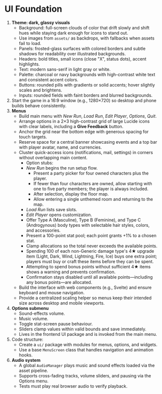 # UI Foundation

1. **Theme: dark, glassy visuals**
   - Background: full-screen clouds of color that drift slowly and shift hues while staying dark enough for icons to stand out.
   - Use images from `assets/` as backdrops, with fallbacks when assets fail to load.
   - Panels: frosted-glass surfaces with colored borders and subtle shadows for readability over illustrated backgrounds.
   - Headers: bold titles, small icons (close "X", status dots), accent highlights.
   - Text: modern sans-serif in light gray or white.
   - Palette: charcoal or navy backgrounds with high-contrast white text and consistent accent colors.
   - Buttons: rounded pills with gradients or solid accents; hover slightly scales and brightens.
   - Inputs: rounded fields with faint borders and blurred backgrounds.
2. Start the game in a 16:9 window (e.g., 1280×720) so desktop and phone builds behave consistently.
3. **Menus**
   - Build main menu with *New Run*, *Load Run*, *Edit Player*, *Options*, *Quit*.
   - Arrange options in a 2×3 high-contrast grid of large Lucide icons with clear labels, including a **Give Feedback** button.
   - Anchor the grid near the bottom edge with generous spacing for touch targets.
   - Reserve space for a central banner showcasing events and a top bar with player avatar, name, and currencies.
   - Cluster quick-access icons (notifications, mail, settings) in corners without overlapping main content.
     - Option stubs:
     - *New Run* begins the run setup flow.
        - Present a party picker for four owned characters plus the player.
        - If fewer than four characters are owned, allow starting with one to five party members; the player is always included.
        - After selection, display the floor map.
        - Allow entering a single unthemed room and returning to the map.
      - *Load Run* lists save slots.
      - *Edit Player* opens customization.
       - Offer Type A (Masculine), Type B (Feminine), and Type C (Androgynous) body types with selectable hair styles, colors, and accessories.
       - Present a 100-point stat pool; each point grants +1% to a chosen stat.
       - Clamp allocations so the total never exceeds the available points.
       - Spending 100 of each non-Generic damage type's 4★ upgrade item (Light, Dark, Wind, Lightning, Fire, Ice) buys one extra point; players must buy or craft these items before they can be spent.
      - Attempting to spend bonus points without sufficient 4★ items shows a warning and prevents confirmation.
      - Confirmation stays disabled until all available points—including any bonus points—are allocated.
   - Build the interface with web components (e.g., Svelte) and ensure keyboard and mouse navigation.
   - Provide a centralized scaling helper so menus keep their intended size across desktop and mobile viewports.
4. **Options submenu**
   - Sound-effects volume.
   - Music volume.
   - Toggle stat-screen pause behaviour.
   - Sliders clamp values within valid bounds and save immediately.
   - Lives in the frontend UI package and is invoked from the main menu.
5. Code structure:
   - Create a `ui/` package with modules for menus, options, and widgets.
   - Use a base `MenuScreen` class that handles navigation and animation hooks.
6. **Audio system**
   - A global `AudioManager` plays music and sound effects loaded via the asset pipeline.
   - Supports cross-fading tracks, volume sliders, and pausing via the Options menu.
   - Tests must play real browser audio to verify playback.
